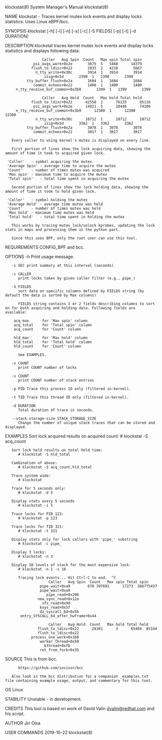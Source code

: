klockstat(8)							    System Manager's Manual							  klockstat(8)

NAME
       klockstat - Traces kernel mutex lock events and display locks statistics. Uses Linux eBPF/bcc.

SYNOPSIS
       klockstat [-h] [-i] [-n] [-s] [-c] [-S FIELDS] [-p] [-t] [-d DURATION]

DESCRIPTION
       klockstat traces kernel mutex lock events and display locks statistics and displays following data:

					 Caller	  Avg Spin  Count   Max spin Total spin
			     psi_avgs_work+0x2e	      3675	5	5468	  18379
			    flush_to_ldisc+0x22	      2833	2	4210	   5667
			      n_tty_write+0x30c	      3914	1	3914	   3914
				      isig+0x5d	      2390	1	2390	   2390
			  tty_buffer_flush+0x2a	      1604	1	1604	   1604
			     commit_echoes+0x22	      1400	1	1400	   1400
		 n_tty_receive_buf_common+0x3b9	      1399	1	1399	   1399

					 Caller	  Avg Hold  Count   Max hold Total hold
			    flush_to_ldisc+0x22	     42558	2      76135	  85116
			     psi_avgs_work+0x2e	     14821	5      20446	  74106
		 n_tty_receive_buf_common+0x3b9	     12300	1      12300	  12300
			      n_tty_write+0x30c	     10712	1      10712	  10712
				      isig+0x5d	      3362	1	3362	   3362
			  tty_buffer_flush+0x2a	      3078	1	3078	   3078
			     commit_echoes+0x22	      3017	1	3017	   3017

       Every caller to using kernel's mutex is displayed on every line.

       First portion of lines show the lock acquiring data, showing the amount of time it took to acquired given lock.

	 'Caller'	- symbol acquiring the mutex
	 'Average Spin' - average time to acquire the mutex
	 'Count'	- number of times mutex was acquired
	 'Max spin'	- maximum time to acquire the mutex
	 'Total spin'	- total time spent in acquiring the mutex

       Second portion of lines show the lock holding data, showing the amount of time it took to hold given lock.

	 'Caller'	- symbol holding the mutex
	 'Average Hold' - average time mutex was held
	 'Count'	- number of times mutex was held
	 'Max hold'	- maximum time mutex was held
	 'Total hold'	- total time spent in holding the mutex

       This works by tracing mutex_lock/unlock kprobes, updating the lock stats in maps and processing them in the python part.

       Since this uses BPF, only the root user can use this tool.

REQUIREMENTS
       CONFIG_BPF and bcc.

OPTIONS
       -h     Print usage message.

       -i SEC print summary at this interval (seconds)

       -c CALLER
	      print locks taken by given caller filter (e.g., pipe_)

       -S FIELDS
	      sort data on specific columns defined by FIELDS string (by default the data is sorted by Max columns)

	      FIELDS string contains 1 or 2 fields describing columns to sort on for both acquiring and holding data. Following fields are available:

		acq_max	     for 'Max spin' column
		acq_total    for 'Total spin' column
		acq_count    for 'Count' column

		hld_max	     for 'Max hold' column
		hld_total    for 'Total hold' column
		hld_count    for 'Count' column

	      See EXAMPLES.

       -n COUNT
	      print COUNT number of locks

       -s COUNT
	      print COUNT number of stack entries

       -p PID Trace this process ID only (filtered in-kernel).

       -t TID Trace this thread ID only (filtered in-kernel).

       -d DURATION
	      Total duration of trace in seconds.

       --stack-storage-size STACK_STORAGE_SIZE
	      Change the number of unique stack traces that can be stored and displayed.

EXAMPLES
       Sort lock acquired results on acquired count:
	      # klockstat -S acq_count

       Sort lock held results on total held time:
	      # klockstat -S hld_total

       Combination of above:
	      # klockstat -S acq_count,hld_total

       Trace system wide:
	      # klockstat

       Trace for 5 seconds only:
	      # klockstat -d 5

       Display stats every 5 seconds
	      # klockstat -i 5

       Trace locks for PID 123:
	      # klockstat -p 123

       Trace locks for TID 321:
	      # klockstat -t 321

       Display stats only for lock callers with 'pipe_' substring
	      # klockstat -c pipe_

       Display 3 locks:
	      # klockstat -n 3

       Display 10 levels of stack for the most expensive lock:
	      # klockstat -n 1 -s 10

	      Tracing lock events... Hit Ctrl-C to end.	 ^C
						Caller	 Avg Spin  Count   Max spin Total spin
					pipe_wait+0xa9	      670 397691      17273  266775437
					pipe_wait+0xa9
				       pipe_read+0x206
				   new_sync_read+0x12a
					 vfs_read+0x9d
					ksys_read+0x5f
				    do_syscall_64+0x5b
		   entry_SYSCALL_64_after_hwframe+0x44

						Caller	 Avg Hold  Count   Max hold Total hold
				   flush_to_ldisc+0x22	    28381      3      65484	 85144
				   flush_to_ldisc+0x22
				process_one_work+0x1b0
				    worker_thread+0x50
					  kthread+0xfb
				    ret_from_fork+0x35

SOURCE
       This is from bcc.

	      https://github.com/iovisor/bcc

       Also look in the bcc distribution for a companion _examples.txt file containing example usage, output, and commentary for this tool.

OS
       Linux

STABILITY
       Unstable - in development.

CREDITS
       This tool is based on work of David Valin <dvalin@redhat.com> and his script.

AUTHOR
       Jiri Olsa

USER COMMANDS								  2019-10-22								  klockstat(8)
